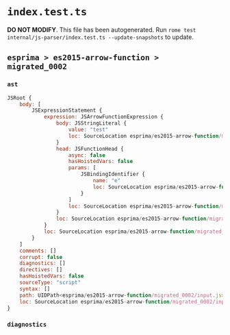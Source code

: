 # `index.test.ts`

**DO NOT MODIFY**. This file has been autogenerated. Run `rome test internal/js-parser/index.test.ts --update-snapshots` to update.

## `esprima > es2015-arrow-function > migrated_0002`

### `ast`

```javascript
JSRoot {
	body: [
		JSExpressionStatement {
			expression: JSArrowFunctionExpression {
				body: JSStringLiteral {
					value: "test"
					loc: SourceLocation esprima/es2015-arrow-function/migrated_0002/input.js 1:7-1:13
				}
				head: JSFunctionHead {
					async: false
					hasHoistedVars: false
					params: [
						JSBindingIdentifier {
							name: "e"
							loc: SourceLocation esprima/es2015-arrow-function/migrated_0002/input.js 1:1-1:2 (e)
						}
					]
					loc: SourceLocation esprima/es2015-arrow-function/migrated_0002/input.js 1:0-1:6
				}
				loc: SourceLocation esprima/es2015-arrow-function/migrated_0002/input.js 1:0-1:13
			}
			loc: SourceLocation esprima/es2015-arrow-function/migrated_0002/input.js 1:0-1:13
		}
	]
	comments: []
	corrupt: false
	diagnostics: []
	directives: []
	hasHoistedVars: false
	sourceType: "script"
	syntax: []
	path: UIDPath<esprima/es2015-arrow-function/migrated_0002/input.js>
	loc: SourceLocation esprima/es2015-arrow-function/migrated_0002/input.js 1:0-2:0
}
```

### `diagnostics`

```

```
